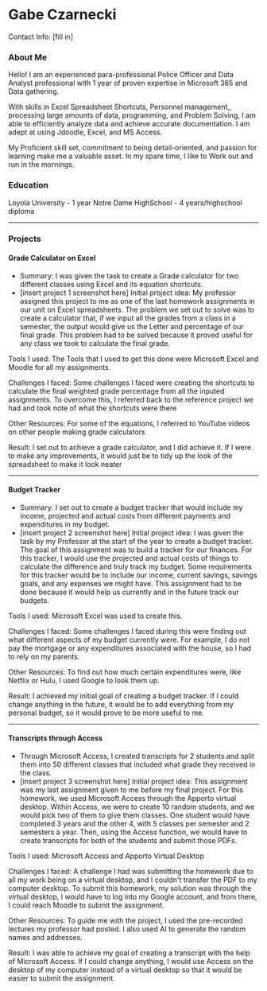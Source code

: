 # Gabe Czarnecki
Contact Info: [fill in]
### About Me 
Hello! I am an experienced para-professional Police Officer and Data Analyst professional with 1 year of proven expertise in Microsoft 365 and Data gathering. 

With skills in Excel Spreadsheet Shortcuts, Personnel management,, processing large amounts of data, programming, and Problem Solving, I am able to efficiently analyze data and achieve accurate documentation. I am adept at using Jdoodle, Excel, and MS Access. 

My Proficient skill set, commitment to being detail-oriented, and passion for learning make me a valuable asset.  In my spare time, I like to Work out and run in the mornings. 

### Education 
Loyola University - 1 year
Notre Dame HighSchool - 4 years/highschool diploma
***
### Projects

#### Grade Calculator on Excel
 - Summary: I was given the task to create a Grade calculator for two different classes using Excel and its equation shortcuts. 
 - [insert project 1 screenshot here]
 Initial project idea: 
My professor assigned this project to me as one of the last homework assignments in our unit on Excel spreadsheets. The problem we set out to solve was to create a calculator that, if we input all the grades from a class in a semester, the output would give us the Letter and percentage of our final grade. This problem had to be solved because it proved useful for any class we took to calculate the final grade. 

Tools I used: 
The Tools that I used to get this done were Microsoft Excel and Moodle for all my assignments. 

Challenges I faced:
Some challenges I faced were creating the shortcuts to calculate the final weighted grade percentage from all the inputed assignments. To overcome this, I referred back to the reference project we had and took note of what the shortcuts were there 

Other Resources: 
For some of the equations, I referred to YouTube videos on other people making grade calculators 

Result:
I set out to achieve a grade calculator, and I did achieve it. If I were to make any improvements, it would just be to tidy up the look of the spreadsheet to make it look neater 
***
#### Budget Tracker
 - Summary: I set out to create a budget tracker that would include my income, projected and actual costs from different payments and expenditures in my budget.
 - [insert project 2 screenshot here]
Initial project idea: 
I was given the task by my Professor at the start of the year to create a budget tracker. The goal of this assignment was to build a tracker for our finances. For this tracker, I would use the projected and actual costs of things to calculate the difference and truly track my budget. Some requirements for this tracker would be to include our income, current savings, savings goals, and any expenses we might have. This assignment had to be done because it would help us currently and in the future track our budgets. 

Tools I used: 
Microsoft Excel was used to create this. 

Challenges I faced:
Some challenges I faced during this were finding out what different aspects of my budget currently were. For example, I do not pay the mortgage or any expenditures associated with the house, so I had to rely on my parents. 

Other Resources: 
To find out how much certain expenditures were, like Netflix or Hulu, I used Google to look them up. 

Result:
I achieved my initial goal of creating a budget tracker. If I could change anything in the future, it would be to add everything from my personal budget, so it would prove to be more useful to me. 
***
#### Transcripts through Access
 - Through Microsoft Access, I created transcripts for 2 students and split them into 50 different classes that included what grade they received in the class. 
 - [insert project 3 screenshot here]
Initial project idea: 
This assignment was my last assignment given to me before my final project. For this homework, we used Microsoft Access through the Apporto virtual desktop. Within Access, we were to create 10 random students, and we would pick two of them to give them classes. One student would have completed 3 years and the other 4, with 5 classes per semester and 2 semesters a year. Then, using the Access function, we would have to create transcripts for both of the students and submit those PDFs. 

Tools I used: 
Microsoft Access and Apporto Virtual Desktop 

Challenges I faced:
A challenge I had was submitting the homework due to all my work being on a virtual desktop, and I couldn't transfer the PDF to my computer desktop. To submit this homework, my solution was through the virtual desktop, I would have to log into my Google account, and from there, I could reach Moodle to submit the assignment. 

Other Resources: 
To guide me with the project, I used the pre-recorded lectures my professor had posted. I also used AI to generate the random names and addresses. 

Result:
I was able to achieve my goal of creating a transcript with the help of Microsoft Access. If I could change anything, I would use Access on the desktop of my computer instead of a virtual desktop so that it would be easier to submit the assignment. 
